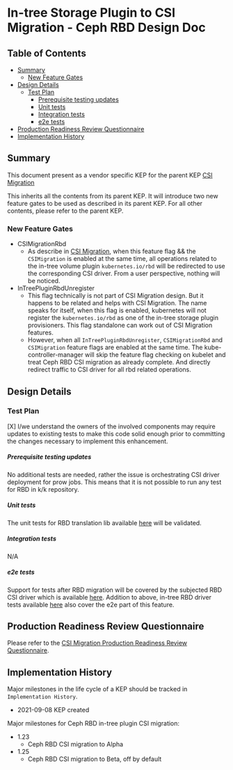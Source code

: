 # In-tree Storage Plugin to CSI Migration - Ceph RBD Design Doc

## Table of Contents

<!-- toc -->
- [Summary](#summary)
  - [New Feature Gates](#new-feature-gates)
- [Design Details](#design-details)
  - [Test Plan](#test-plan)
      - [Prerequisite testing updates](#prerequisite-testing-updates)
      - [Unit tests](#unit-tests)
      - [Integration tests](#integration-tests)
      - [e2e tests](#e2e-tests)
- [Production Readiness Review Questionnaire](#production-readiness-review-questionnaire)
- [Implementation History](#implementation-history)
<!-- /toc -->


## Summary

This document present as a vendor specific KEP for the parent KEP
[CSI Migration](https://github.com/kubernetes/enhancements/tree/master/keps/sig-storage/625-csi-migration)

This inherits all the contents from its parent KEP. It will introduce two new feature gates to be 
used as described in its parent KEP. For all other contents, please refer to the parent KEP.

### New Feature Gates

- CSIMigrationRbd
  - As describe in [CSI Migration](https://github.com/kubernetes/enhancements/tree/master/keps/sig-storage/625-csi-migration), 
  when this feature flag && the `CSIMigration` is enabled at the same time, all operations related to the 
  in-tree volume plugin `kubernetes.io/rbd` will be redirected to use the corresponding CSI driver. From a
  user perspective, nothing will be noticed.
- InTreePluginRbdUnregister
  - This flag technically is not part of CSI Migration design. But it happens to be related and helps with 
  CSI Migration. The name speaks for itself, when this flag is enabled, kubernetes will not register the 
  `kubernetes.io/rbd` as one of the in-tree storage plugin provisioners. This flag standalone can work out 
  of CSI Migration features.
  - However, when all `InTreePluginRbdUnregister`, `CSIMigrationRbd` and `CSIMigration` feature 
  flags are enabled at the same time. The kube-controller-manager will skip the feature flag checking 
  on kubelet and treat Ceph RBD CSI migration as already complete. And directly redirect traffic to CSI 
  driver for all rbd related operations.

## Design Details

### Test Plan

[X] I/we understand the owners of the involved components may require updates to
existing tests to make this code solid enough prior to committing the changes necessary
to implement this enhancement.

##### Prerequisite testing updates

No additional tests are needed, rather the issue is orchestrating CSI driver
deployment for prow jobs. This means that it is not possible to run any test for
RBD in k/k repository.

##### Unit tests

The unit tests for RBD translation lib available [here](https://github.com/kubernetes/csi-translation-lib/blob/master/plugins/rbd_test.go)
will be validated.

##### Integration tests

N/A

##### e2e tests

Support for tests after RBD migration will be covered by the subjected
RBD CSI driver which is available [here](https://github.com/ceph/ceph-csi/blob/devel/e2e/rbd.go#L426).
Addition to above, in-tree RBD driver tests available [here](https://github.com/kubernetes/kubernetes/blob/master/test/e2e/storage/drivers/in_tree.go#L488)
also cover the e2e part of this feature.

## Production Readiness Review Questionnaire

Please refer to the [CSI Migration Production Readiness Review Questionnaire](https://github.com/kubernetes/enhancements/tree/master/keps/sig-storage/625-csi-migration#production-readiness-review-questionnaire).

## Implementation History

Major milestones in the life cycle of a KEP should be tracked in `Implementation History`.

- 2021-09-08 KEP created

Major milestones for Ceph RBD in-tree plugin CSI migration:

- 1.23
  - Ceph RBD CSI migration to Alpha
- 1.25
  - Ceph RBD CSI migration to Beta, off by default

